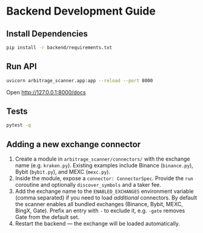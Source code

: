 # Backend Development Guide

## Install Dependencies
```bash
pip install -r backend/requirements.txt
```

## Run API
```bash
uvicorn arbitrage_scanner.app:app --reload --port 8000
```

Open http://127.0.0.1:8000/docs

## Tests
```bash
pytest -q
```

## Adding a new exchange connector
1. Create a module in `arbitrage_scanner/connectors/` with the exchange name (e.g. `kraken.py`). Existing examples include Binance (`binance.py`), Bybit (`bybit.py`), and MEXC (`mexc.py`).
2. Inside the module, expose a `connector: ConnectorSpec`.
   Provide the `run` coroutine and optionally `discover_symbols` and a taker fee.
3. Add the exchange name to the `ENABLED_EXCHANGES` environment variable (comma separated)
   if you need to load *additional* connectors.  By default the scanner enables
   all bundled exchanges (Binance, Bybit, MEXC, BingX, Gate).  Prefix an entry
   with `-` to exclude it, e.g. `-gate` removes Gate from the default set.
4. Restart the backend — the exchange will be loaded automatically.
